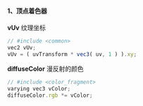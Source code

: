 #### 1、顶点着色器

**vUv**
纹理坐标
```js
// #include <common>
vec2 vUv;
vUv = ( uvTransform * vec3( uv, 1 ) ).xy;
```

**diffuseColor**
漫反射的颜色
```js
// #include <color_fragment>
varying vec3 vColor;
diffuseColor.rgb *= vColor;
```
